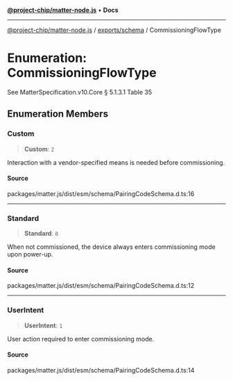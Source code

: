 [**@project-chip/matter-node.js**](../../../README.md) • **Docs**

***

[@project-chip/matter-node.js](../../../modules.md) / [exports/schema](../README.md) / CommissioningFlowType

# Enumeration: CommissioningFlowType

See MatterSpecification.v10.Core § 5.1.3.1 Table 35

## Enumeration Members

### Custom

> **Custom**: `2`

Interaction with a vendor-specified means is needed before commissioning.

#### Source

packages/matter.js/dist/esm/schema/PairingCodeSchema.d.ts:16

***

### Standard

> **Standard**: `0`

When not commissioned, the device always enters commissioning mode upon power-up.

#### Source

packages/matter.js/dist/esm/schema/PairingCodeSchema.d.ts:12

***

### UserIntent

> **UserIntent**: `1`

User action required to enter commissioning mode.

#### Source

packages/matter.js/dist/esm/schema/PairingCodeSchema.d.ts:14
